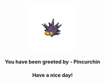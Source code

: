 <p align="center">
    <img src="https://raw.githubusercontent.com/PokeAPI/sprites/master/sprites/pokemon/871.png" width="150" height="150">
</p>
<h3 align="center">You have been greeted by - <b>Pincurchin</b></h3>
<h3 align="center">Have a nice day!</h3>
